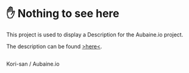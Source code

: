 # ✋ Nothing to see here

This project is used to display a Description for the Aubaine.io project.

The description can be found [>here<](/profile/README.md).

##
Kori-san / Aubaine.io
